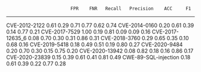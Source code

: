                            FPR    FNR   Recall   Precision    ACC     F1
  ---------------------- ------ ------ -------- ----------- ------ ------
  CVE-2012-2122            0.61   0.29     0.71        0.77   0.62   0.74
  CVE-2014-0160            0.20   0.61     0.39        0.14   0.77   0.21
  CVE-2017-7529            1.00   0.19     0.81        0.09   0.09   0.16
  CVE-2017-12635_6         0.08   0.70     0.30        0.31   0.86   0.31
  CVE-2018-3760            0.29   0.65     0.35        0.10   0.68   0.16
  CVE-2019-5418            0.18   0.49     0.51        0.19   0.80   0.27
  CVE-2020-9484            0.20   0.70     0.30        0.15   0.75   0.20
  CVE-2020-13942           0.08   0.82     0.18        0.16   0.86   0.17
  CVE-2020-23839           0.15   0.39     0.61        0.41   0.81   0.49
  CWE-89-SQL-injection     0.18   0.61     0.39        0.22   0.77   0.28
